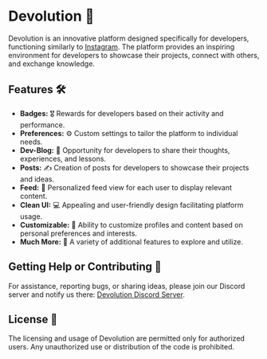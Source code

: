# Devolution 🚀

Devolution is an innovative platform designed specifically for developers, functioning similarly to [Instagram](https://www.instagram.com/). The platform provides an inspiring environment for developers to showcase their projects, connect with others, and exchange knowledge.

## Features 🛠️

- **Badges:** 🎖️ Rewards for developers based on their activity and performance.
- **Preferences:** ⚙️ Custom settings to tailor the platform to individual needs.
- **Dev-Blog:** 📝 Opportunity for developers to share their thoughts, experiences, and lessons.
- **Posts:** ✍️ Creation of posts for developers to showcase their projects and ideas.
- **Feed:** 📰 Personalized feed view for each user to display relevant content.
- **Clean UI:** 💻 Appealing and user-friendly design facilitating platform usage.
- **Customizable:** 🎨 Ability to customize profiles and content based on personal preferences and interests.
- **Much More:** 🌟 A variety of additional features to explore and utilize.

## Getting Help or Contributing 💬

For assistance, reporting bugs, or sharing ideas, please join our Discord server and notify us there: [Devolution Discord Server](https://discord.gg/fBT8PatyMd).

## License 📄

The licensing and usage of Devolution are permitted only for authorized users. Any unauthorized use or distribution of the code is prohibited.
